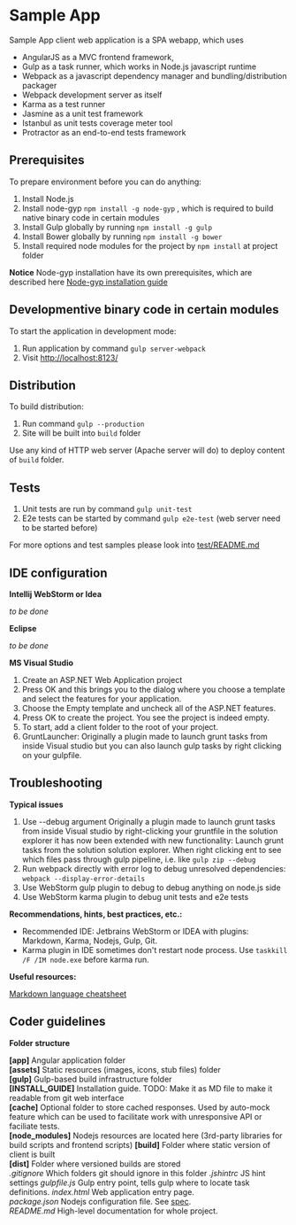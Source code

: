 Sample App
====================

Sample App client web application is a SPA webapp, which uses

* AngularJS as a MVC frontend framework,
* Gulp as a task runner, which works in Node.js javascript runtime
* Webpack as a javascript dependency manager and bundling/distribution packager
* Webpack development server as itself
* Karma as a test runner
* Jasmine as a unit test framework
* Istanbul as unit tests coverage meter tool
* Protractor as an end-to-end tests framework

Prerequisites
--------------

To prepare environment before you can do anything:

1. Install Node.js
2. Install node-gyp `npm install -g node-gyp` , which is required to build native binary code in certain modules
3. Install Gulp globally by running `npm install -g gulp`
4. Install Bower globally by running `npm install -g bower`
5. Install required node modules for the project by `npm install` at project folder


**Notice**
Node-gyp installation have its own prerequisites, which are described here [Node-gyp installation guide](https://github.com/TooTallNate/node-gyp/)


Developmentive binary code in certain modules
-----------

To start the application in development mode:

1. Run application by command `gulp server-webpack`
2. Visit [http://localhost:8123/](http://localhost:8123/)


Distribution
----------------------

To build distribution:

1. Run command `gulp --production`
2. Site will be built into `build` folder

Use any kind of HTTP web server (Apache server will do) to deploy content of `build` folder.

Tests
-----

1. Unit tests are run by command `gulp unit-test`
2. E2e tests can be started by command `gulp e2e-test` (web server need to be started before)

For more options and test samples please look into [test/README.md](test/README.md)

IDE configuration
-----------------

**Intellij WebStorm or Idea**

*to be done*

**Eclipse**

*to be done*

**MS Visual Studio**

1. Create an ASP.NET Web Application project
2. Press OK and this brings you to the dialog where you choose a template and select the features for your application.
3. Choose the Empty template and uncheck all of the ASP.NET features.
4. Press OK to create the project. You see the project is indeed empty.
5. To start, add a client folder to the root of your project.
6. GruntLauncher:
    Originally a plugin made to launch grunt tasks from inside Visual studio but you can also launch gulp tasks by right clicking on your gulpfile.


Troubleshooting
--------------------------

**Typical issues**

1. Use --debug argument
    Originally a plugin made to launch grunt tasks from inside Visual studio by right-clicking your gruntfile in the solution explorer it has now been extended with new functionality:
        Launch grunt tasks from the solution solution explorer. When right clicking ent to see which files pass through gulp pipeline, i.e. like `gulp zip --debug`
2. Run webpack directly with error log to debug unresolved dependencies: `webpack --display-error-details`
3. Use WebStorm gulp plugin to debug to debug anything on node.js side
4. Use WebStorm karma plugin to debug unit tests and e2e tests

**Recommendations, hints, best practices, etc.:**

* Recommended IDE: Jetbrains WebStorm or IDEA with plugins: Markdown, Karma, Nodejs, Gulp, Git.
* Karma plugin in IDE sometimes don't restart node process. Use `taskkill /F /IM node.exe` before karma run.

**Useful resources:**

[Markdown language cheatsheet](https://github.com/adam-p/markdown-here/wiki/Markdown-Cheatsheet)

Coder guidelines
--------------------

**Folder structure**

**[app]** Angular application folder  
**[assets]** Static resources (images, icons, stub files) folder  
**[gulp]** Gulp-based build infrastructure folder  
**[INSTALL_GUIDE]** Installation guide. TODO: Make it as MD file to make it readable from git web interface  
**[cache]** Optional folder to store cached responses. Used by auto-mock feature which can be used to facilitate work with unresponsive API or faciliate tests.  
**[node_modules]** Nodejs resources are located here (3rd-party libraries for build scripts and frontend scripts)
**[build]** Folder where static version of client is built  
**[dist]** Folder where versioned builds are stored  
*.gitignore* Which folders git should ignore in this folder
*.jshintrc* JS hint settings
*gulpfile.js* Gulp entry point, tells gulp where to locate task definitions.
*index.html* Web application entry page.  
*package.json* Nodejs configuration file. See [spec](https://docs.npmjs.com/files/package.json).  
*README.md* High-level documentation for whole project.
